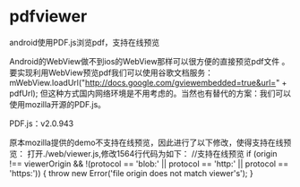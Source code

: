 # pdfviewer
android使用PDF.js浏览pdf，支持在线预览

Android的WebView做不到ios的WebView那样可以很方便的直接预览pdf文件
。要实现利用WebView预览pdf我们可以使用谷歌文档服务：
mWebView.loadUrl("http://docs.google.com/gviewembedded=true&url=" + pdfUrl);
但这种方式国内网络环境是不用考虑的。当然也有替代的方案：我们可以使用mozilla开源的PDF.js。

PDF.js：v2.0.943

原本mozilla提供的demo不支持在线预览，因此进行了以下修改，使得支持在线预览：
打开./web/viewer.js,修改1564行代码为如下：
//支持在线预览
if (origin !== viewerOrigin
        && !(protocol == 'blob:' || protocol == 'http:' || protocol == 'https:')) {
    throw new Error('file origin does not match viewer\'s');
}
